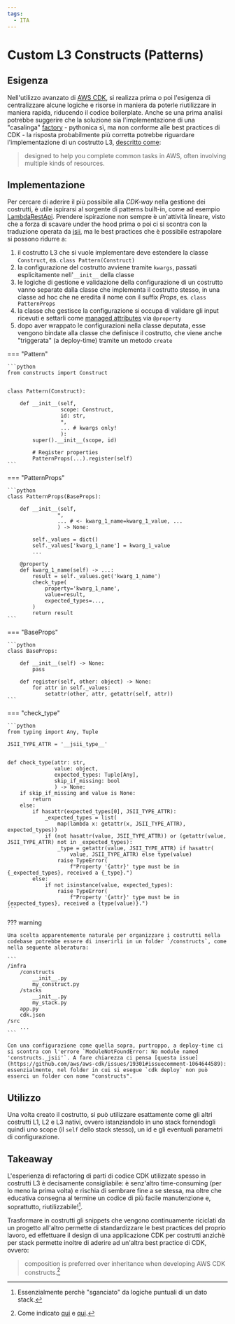 ```yaml
---
tags:
  - ITA
---
```


# Custom L3 Constructs (Patterns)

## Esigenza

Nell'utilizzo avanzato di [AWS CDK](https://docs.aws.amazon.com/cdk/v2/guide/home.html), si realizza prima o poi l'esigenza di centralizzare alcune logiche e risorse in maniera da poterle riutilizzare in maniera rapida, riducendo il codice boilerplate.
Anche se una prima analisi potrebbe suggerire che la soluzione sia l'implementazione di una "casalinga" [factory](https://en.wikipedia.org/wiki/Factory_method_pattern) - pythonica sì, ma non conforme alle best practices di CDK - la risposta probabilmente più corretta potrebbe riguardare l'implementazione di un costrutto L3, [descritto come](https://docs.aws.amazon.com/cdk/v2/guide/constructs.html#constructs_lib):

> designed to help you complete common tasks in AWS, often involving multiple kinds of resources.

## Implementazione

Per cercare di aderire il più possibile alla _CDK-way_ nella gestione dei costrutti, è utile ispirarsi al sorgente di patterns built-in, come ad esempio [LambdaRestApi](https://docs.aws.amazon.com/cdk/api/v2/python/aws_cdk.aws_apigateway/LambdaRestApi.html). Prendere ispirazione non sempre è un'attività lineare, visto che a forza di scavare under the hood prima o poi ci si scontra con la traduzione operata da [jsii](https://github.com/aws/jsii), ma le best practices che è possibile estrapolare si possono ridurre a:

1. il costrutto L3 che si vuole implementare deve estendere la classe `Construct`, es. `class Pattern(Construct)`
2. la configurazione del costrutto avviene tramite `kwargs`, passati esplicitamente nell'`__init__` della classe
3. le logiche di gestione e validazione della configurazione di un costrutto vanno separate dalla classe che implementa il costrutto stesso, in una  classe ad hoc che ne eredita il nome con il suffix _Props_, es. `class PatternProps`
4. la classe che gestisce la configurazione si occupa di validare gli input ricevuti e settarli come [managed attributes](https://realpython.com/python-property/) via `@property`
5. dopo aver wrappato le configurazioni nella classe deputata, esse vengono bindate alla classe che definisce il costrutto, che viene anche "triggerata" (a deploy-time) tramite un metodo `create`

=== "Pattern"

    ```python
    from constructs import Construct


    class Pattern(Construct):

        def __init__(self,
                     scope: Construct,
                     id: str,
                     *,
                     ... # kwargs only!
                     ):
            super().__init__(scope, id)

            # Register properties
            PatternProps(...).register(self)
    ```

=== "PatternProps"

    ```python
    class PatternProps(BaseProps):

        def __init__(self,
                    *,
                    ... # <- kwarg_1_name=kwarg_1_value, ...
                    ) -> None:

            self._values = dict()
            self._values['kwarg_1_name'] = kwarg_1_value
            ...
        
        @property
        def kwarg_1_name(self) -> ...:
            result = self._values.get('kwarg_1_name')
            check_type(
                property='kwarg_1_name',
                value=result,
                expected_types=...,                
            )
            return result
    ```

=== "BaseProps"

    ```python
    class BaseProps:

        def __init__(self) -> None:
            pass

        def register(self, other: object) -> None:
            for attr in self._values:
                setattr(other, attr, getattr(self, attr))
    ```

=== "check_type"

    ```python
    from typing import Any, Tuple

    JSII_TYPE_ATTR = '__jsii_type__'


    def check_type(attr: str,
                   value: object,
                   expected_types: Tuple[Any],
                   skip_if_missing: bool
                   ) -> None:
        if skip_if_missing and value is None:
            return
        else:
            if hasattr(expected_types[0], JSII_TYPE_ATTR):
                _expected_types = list(
                    map(lambda x: getattr(x, JSII_TYPE_ATTR), expected_types))
                if (not hasattr(value, JSII_TYPE_ATTR)) or (getattr(value, JSII_TYPE_ATTR) not in _expected_types):
                    _type = getattr(value, JSII_TYPE_ATTR) if hasattr(
                        value, JSII_TYPE_ATTR) else type(value)
                    raise TypeError(
                        f"Property '{attr}' type must be in {_expected_types}, received a {_type}.")
            else:
                if not isinstance(value, expected_types):
                    raise TypeError(
                        f"Property '{attr}' type must be in {expected_types}, received a {type(value)}.")
    ```

??? warning

    Una scelta apparentemente naturale per organizzare i costrutti nella codebase potrebbe essere di inserirli in un folder `/constructs`, come nella seguente alberatura:

    ```
    /infra
        /constructs
            __init__.py
            my_construct.py
        /stacks
            __init__.py
            my_stack.py
        app.py
        cdk.json
    /src
        ...
    ```

    Con una configurazione come quella sopra, purtroppo, a deploy-time ci si scontra con l'errore `ModuleNotFoundError: No module named 'constructs._jsii'`. A fare chiarezza ci pensa [questa issue](https://github.com/aws/aws-cdk/issues/19301#issuecomment-1064644589): essenzialmente, nel folder in cui si esegue `cdk deploy` non può esserci un folder con nome "constructs".

## Utilizzo

Una volta creato il costrutto, si può utilizzare esattamente come gli altri costrutti L1, L2 e L3 nativi, ovvero istanziandolo in uno stack fornendogli quindi uno scope (il `self` dello stack stesso), un id e gli eventuali parametri di configurazione.

## Takeaway

L'esperienza di refactoring di parti di codice CDK utilizzate spesso in costrutti L3 è decisamente consigliabile: è senz'altro time-consuming (per lo meno la prima volta) e rischia di sembrare fine a se stessa, ma oltre che educativa consegna al termine un codice di più facile manutenzione e, soprattutto, riutilizzabile![^1].

Trasformare in costrutti gli snippets che vengono continuamente riciclati da un progetto all'altro permette di standardizzare le best practices del proprio lavoro, ed effettuare il design di una applicazione CDK per costrutti anzichè per stack permette inoltre di aderire ad un'altra best practice di CDK, ovvero:

> composition is preferred over inheritance when developing AWS CDK constructs.[^2]

[^1]: Essenzialmente perchè "sganciato" da logiche puntuali di un dato stack.
[^2]: Come indicato [qui](https://docs.aws.amazon.com/cdk/v2/guide/constructs.html#constructs_composition) e [qui](https://docs.aws.amazon.com/cdk/v2/guide/constructs.html#constructs_author).
